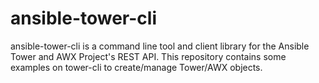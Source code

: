# ansible-tower-cli
ansible-tower-cli is a command line tool and client library for the Ansible Tower and AWX Project's REST API. This repository contains some examples on tower-cli to create/manage Tower/AWX objects.

